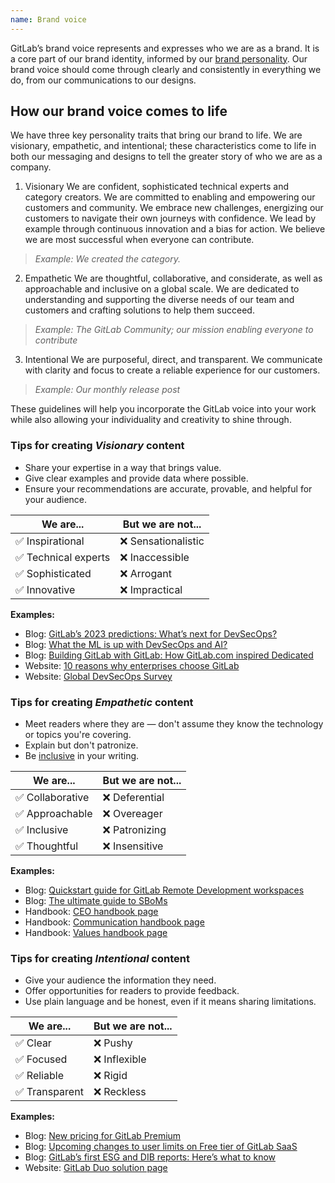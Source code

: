 ```yaml
---
name: Brand voice
---
```


GitLab’s brand voice represents and expresses who we are as a brand. It is a core part of our brand identity, informed by our [brand personality](/brand-overview/introduction/#brand-personality). Our brand voice should come through clearly and consistently in everything we do, from our communications to our designs.

## How our brand voice comes to life

We have three key personality traits that bring our brand to life. We are visionary, empathetic, and intentional; these characteristics come to life in both our messaging and designs to tell the greater story of who we are as a company.

1. Visionary
We are confident, sophisticated technical experts and category creators. We are committed to enabling and empowering our customers and community. We embrace new challenges, energizing our customers to navigate their own journeys with confidence. We lead by example through continuous innovation and a bias for action. We believe we are most successful when everyone can contribute.

> _Example: We created the category._

2. Empathetic
We are thoughtful, collaborative, and considerate, as well as approachable and inclusive on a global scale. We are dedicated to understanding and supporting the diverse needs of our team and customers and crafting solutions to help them succeed.

> _Example: The GitLab Community; our mission enabling everyone to contribute_

3. Intentional
We are purposeful, direct, and transparent. We communicate with clarity and focus to create a reliable experience for our customers.

> _Example: Our monthly release post_

These guidelines will help you incorporate the GitLab voice into your work while also allowing your individuality and creativity to shine through.

### Tips for creating *Visionary* content

- Share your expertise in a way that brings value.
- Give clear examples and provide data where possible.
- Ensure your recommendations are accurate, provable, and helpful for your audience.

| We are... | But we are **not**... |
| ------ | ------ |
| ✅ Inspirational | ❌ Sensationalistic |
| ✅ Technical experts | ❌ Inaccessible |
| ✅ Sophisticated | ❌ Arrogant |
| ✅ Innovative | ❌ Impractical |

**Examples:**

- Blog: [GitLab’s 2023 predictions: What’s next for DevSecOps?](https://about.gitlab.com/blog/2023/01/26/whats-next-for-devsecops/)
- Blog: [What the ML is up with DevSecOps and AI?](https://about.gitlab.com/blog/2023/03/16/what-the-ml-ai/)
- Blog: [Building GitLab with GitLab: How GitLab.com inspired Dedicated](https://about.gitlab.com/blog/2023/08/03/building-gitlab-with-gitlabcom-how-gitlab-inspired-dedicated/)
- Website: [10 reasons why enterprises choose GitLab](https://about.gitlab.com/why-gitlab/)
- Website: [Global DevSecOps Survey](https://about.gitlab.com/developer-survey/)

### Tips for creating *Empathetic* content

- Meet readers where they are — don't assume they know the technology or topics you're covering.
- Explain but don't patronize.
- Be [inclusive](https://handbook.gitlab.com/handbook/marketing/blog/#diversity-inclusion-and-belonging-dib-checklist-for-blog-writers) in your writing.

| We are... | But we are **not**... |
| ------ | ------ |
| ✅ Collaborative | ❌ Deferential |
| ✅ Approachable | ❌ Overeager |
| ✅ Inclusive | ❌ Patronizing |
| ✅ Thoughtful | ❌ Insensitive |

**Examples:**

- Blog: [Quickstart guide for GitLab Remote Development workspaces](https://about.gitlab.com/blog/2023/06/26/quick-start-guide-for-gitlab-workspaces/)
- Blog: [The ultimate guide to SBoMs](https://about.gitlab.com/blog/2022/10/25/the-ultimate-guide-to-sboms/)
- Handbook: [CEO handbook page](https://handbook.gitlab.com/handbook/ceo/)
- Handbook: [Communication handbook page](https://handbook.gitlab.com/handbook/communication/)
- Handbook: [Values handbook page](https://handbook.gitlab.com/handbook/values/)

### Tips for creating *Intentional* content

- Give your audience the information they need.
- Offer opportunities for readers to provide feedback.
- Use plain language and be honest, even if it means sharing limitations.

| We are... | But we are **not**... |
| ------ | ------ |
| ✅ Clear | ❌ Pushy |
| ✅ Focused | ❌ Inflexible |
| ✅ Reliable | ❌ Rigid |
| ✅ Transparent | ❌ Reckless |

**Examples:**

- Blog: [New pricing for GitLab Premium](https://about.gitlab.com/blog/2023/03/02/gitlab-premium-update/)
- Blog: [Upcoming changes to user limits on Free tier of GitLab SaaS](https://about.gitlab.com/blog/2022/03/24/efficient-free-tier/)
- Blog: [GitLab’s first ESG and DIB reports: Here’s what to know](https://about.gitlab.com/blog/2023/07/26/gitlab-first-esg-and-dib-reports/)
- Website: [GitLab Duo solution page](https://about.gitlab.com/gitlab-duo/)
